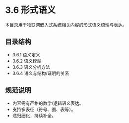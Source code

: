 # 3.6 形式语义

本目录用于物联网嵌入式系统相关内容的形式语义梳理与表达。

## 目录结构

- 3.6.1 语义定义
- 3.6.2 语义模型
- 3.6.3 语义分析方法
- 3.6.4 语义与结构/证明的关系

## 规范说明

- 内容需有严格的数学/逻辑语义表达。
- 支持多表征（符号、图、表等）。
- 递归细化，持续补全。
